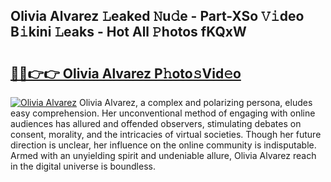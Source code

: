 ## Olivia Alvarez 𝙻eaked 𝙽u𝚍e - Part-XSo 𝚅𝚒deo B𝚒kini 𝙻eaks - Hot All 𝙿hotos fKQxW

# <h2><a href="http://ld72cri.urlbe.top/?page=Olivia+Alvarez">🔗🔗👉👉 Olivia Alvarez P𝚑oto𝚜Vid𝚎o</a></h2>

[![Olivia Alvarez](https://i.imgur.com/eBuTRDB.gif)](http://ld72cri.urlbe.top/?page=Olivia+Alvarez)
Olivia Alvarez, a complex and polarizing persona, eludes easy comprehension. Her unconventional method of engaging with online audiences has allured and offended observers, stimulating debates on consent, morality, and the intricacies of virtual societies. Though her future direction is unclear, her influence on the online community is indisputable. Armed with an unyielding spirit and undeniable allure, Olivia Alvarez reach in the digital universe is boundless.
